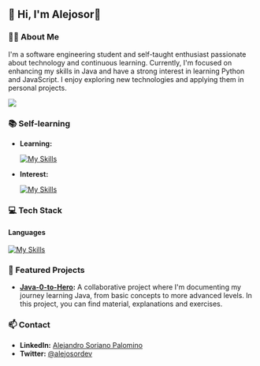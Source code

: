 ## 👋 Hi, I'm Alejosor👾

### 👨‍💻 About Me
I'm a software engineering student and self-taught enthusiast passionate about technology and continuous learning. Currently, I'm focused on enhancing my skills in Java and have a strong interest in learning Python and JavaScript. I enjoy exploring new technologies and applying them in personal projects.

<!-- GitHub stats from https://github.com/anuraghazra/github-readme-stats -->
![](https://github-readme-stats.vercel.app/api?username=Alejosor&theme=gruvbox&hide_border=false&include_all_commits=true&count_private=true)<br/>

### 📚 Self-learning
- **Learning:**<br/>

  [![My Skills](https://skillicons.dev/icons?i=java&theme=light)](https://skillicons.dev)
- **Interest:**<br/>

  [![My Skills](https://skillicons.dev/icons?i=py,js&theme=dark)](https://skillicons.dev)
  
### 💻 Tech Stack 
#### Languages

[![My Skills](https://skillicons.dev/icons?i=html,css,sqlite,git,github&theme=dark)](https://skillicons.dev)

### 🌟 Featured Projects
- **[Java-0-to-Hero](https://github.com/Alejosor/Java_0_to_Hero):** A collaborative project where I'm documenting my journey learning Java, from basic concepts to more advanced levels. In this project, you can find material, explanations and exercises.

### 📫 Contact
- **LinkedIn:** [Alejandro Soriano Palomino ](www.linkedin.com/in/alejandro-soriano-palomino)
- **Twitter:** [@alejosordev](https://twitter.com/alejosordev)

<!--
**Alejosor/alejosor** is a ✨ _special_ ✨ repository because its `README.md` (this file) appears on your GitHub profile.

Here are some ideas to get you started:

- 🔭 I’m currently working on ...
- 🌱 I’m currently learning ...
- 👯 I’m looking to collaborate on ...
- 🤔 I’m looking for help with ...
- 💬 Ask me about ...
- 📫 How to reach me: ...
- 😄 Pronouns: ...
- ⚡ Fun fact: ...
-->
